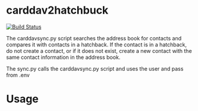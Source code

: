 carddav2hatchbuck
=================

[![Build Status](https://travis-ci.org/vshn/carddav2hatchbuck.png)](https://travis-ci.org/vshn/carddav2hatchbuck)
  
The carddavsync.py script searches the address book for contacts and compares it with contacts in a hatchback.
If the contact is in a hatchback, do not create a contact, or if it does not exist,
create a new contact with the same contact information in the address book.

The sync.py calls the carddavsync.py script and uses the user and pass from .env

Usage
=====
